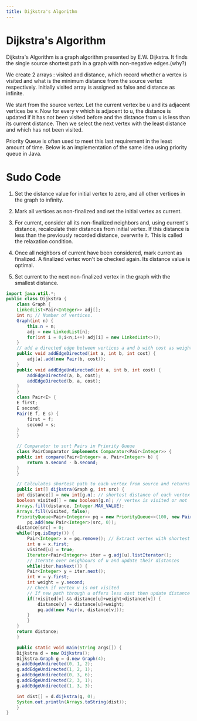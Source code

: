 ```yaml
---
title: Dijkstra's Algorithm
---
```

# Dijkstra's Algorithm

Dijkstra's Algorithm is a graph algorithm presented by E.W. Dijkstra. It finds the single source shortest path in a graph with non-negative edges.(why?)

We create 2 arrays : visited and distance, which record whether a vertex is visited and what is the minimum distance from the source vertex respectively. Initially visited array is assigned as false and distance as infinite.

We start from the source vertex. Let the current vertex be u and its adjacent vertices be v. Now for every v which is adjacent to u, the distance is updated if it has not been visited before and the distance from u is less than its current distance. Then we select the next vertex with the least distance and which has not been visited.

Priority Queue is often used to meet this last requirement in the least amount of time. Below is an implementation of the same idea using priority queue in Java.

# Sudo Code

1. Set the distance value for initial vertex to zero, and all other vertices in the graph to
   infinity.
 
2. Mark all vertices as non-finalized and set the initial vertex as current.
 
3. For current, consider all its non-finalized neighbors and, using current's distance,
   recalculate their distances from initial vertex. If this distance is less than the
   previously recorded distance, overwrite it. This is called the relaxation condition.
 
4. Once all neighbors of current have been considered, mark current as finalized. A
   finalized vertex won't be checked again. Its distance value is optimal.

5. Set current to the next non-finalized vertex in the graph with the smallest distance.

```java
import java.util.*;
public class Dijkstra {
    class Graph {
	LinkedList<Pair<Integer>> adj[];
	int n; // Number of vertices.
	Graph(int n) {
	    this.n = n;
	    adj = new LinkedList[n];
	    for(int i = 0;i<n;i++) adj[i] = new LinkedList<>();
	}
	// add a directed edge between vertices a and b with cost as weight
	public void addEdgeDirected(int a, int b, int cost) {
	    adj[a].add(new Pair(b, cost));
	}
	public void addEdgeUndirected(int a, int b, int cost) {
	    addEdgeDirected(a, b, cost);
	    addEdgeDirected(b, a, cost);
	}
    }
    class Pair<E> {
	E first;
	E second;
	Pair(E f, E s) {
	    first = f;
	    second = s;
	}
    }

    // Comparator to sort Pairs in Priority Queue
    class PairComparator implements Comparator<Pair<Integer>> {
	public int compare(Pair<Integer> a, Pair<Integer> b) {
	    return a.second - b.second;
	}
    }

    // Calculates shortest path to each vertex from source and returns the distance
    public int[] dijkstra(Graph g, int src) {
	int distance[] = new int[g.n]; // shortest distance of each vertex from src
	boolean visited[] = new boolean[g.n]; // vertex is visited or not
	Arrays.fill(distance, Integer.MAX_VALUE);
	Arrays.fill(visited, false);
	PriorityQueue<Pair<Integer>> pq = new PriorityQueue<>(100, new PairComparator());
        pq.add(new Pair<Integer>(src, 0));
	distance[src] = 0;
	while(!pq.isEmpty()) {
	    Pair<Integer> x = pq.remove(); // Extract vertex with shortest distance from src
	    int u = x.first;
	    visited[u] = true;
	    Iterator<Pair<Integer>> iter = g.adj[u].listIterator();
	    // Iterate over neighbours of u and update their distances
	    while(iter.hasNext()) {
		Pair<Integer> y = iter.next();
		int v = y.first;
		int weight = y.second;
		// Check if vertex v is not visited
		// If new path through u offers less cost then update distance array and add to pq
		if(!visited[v] && distance[u]+weight<distance[v]) {
		    distance[v] = distance[u]+weight;
		    pq.add(new Pair(v, distance[v]));
		}
	    }
	}
	return distance;
    }

    public static void main(String args[]) {
	Dijkstra d = new Dijkstra();
	Dijkstra.Graph g = d.new Graph(4);
	g.addEdgeUndirected(0, 1, 2);
	g.addEdgeUndirected(1, 2, 1);
	g.addEdgeUndirected(0, 3, 6);
	g.addEdgeUndirected(2, 3, 1);
	g.addEdgeUndirected(1, 3, 3);

	int dist[] = d.dijkstra(g, 0);
	System.out.println(Arrays.toString(dist));
    }
}
```
